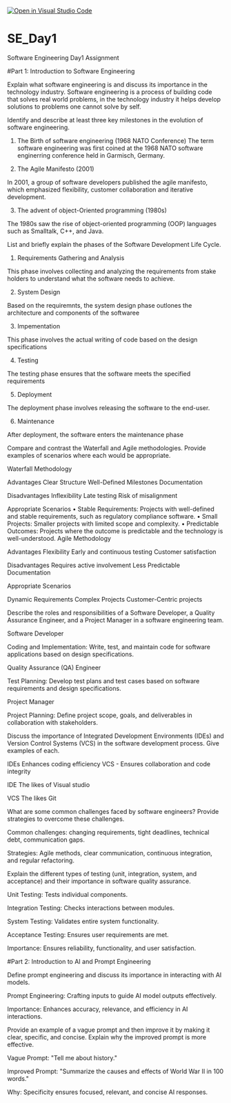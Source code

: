[![Open in Visual Studio Code](https://classroom.github.com/assets/open-in-vscode-2e0aaae1b6195c2367325f4f02e2d04e9abb55f0b24a779b69b11b9e10269abc.svg)](https://classroom.github.com/online_ide?assignment_repo_id=18443964&assignment_repo_type=AssignmentRepo)
# SE_Day1
Software Engineering Day1 Assignment

#Part 1: Introduction to Software Engineering

Explain what software engineering is and discuss its importance in the technology industry.
Software engineering is a process of building code that solves real world problems, in the technology industry it helps develop solutions to problems one cannot solve by self.

Identify and describe at least three key milestones in the evolution of software engineering.

1. The Birth of software engineering (1968 NATO Conference)
The term software engineering was first coined at the 1968 NATO software enginerring conference held in Garmisch, Germany.

2. The Agile Manifesto (2001)

In 2001, a group of software developers published the agile manifesto, which emphasized flexibility, customer collaboration and iterative development.

3. The advent of object-Oriented programming (1980s)

The 1980s saw the rise of object-oriented programming (OOP) languages such as Smalltalk, C++, and Java.

List and briefly explain the phases of the Software Development Life Cycle.

1. Requirements Gathering and Analysis

This phase involves collecting and analyzing the requirements from stake holders to understand what the software needs to achieve.

2. System Design

Based on the requiremnts, the system design phase outlones the architecture and components of the softwaree

3. Impementation 

This phase involves the actual writing of code based on the design specifications

4. Testing

The testing phase ensures that the software meets the specified requirements

5. Deployment 

The deployment phase involves releasing the software to the  end-user.

6. Maintenance

After deployment, the software enters the maintenance phase

Compare and contrast the Waterfall and Agile methodologies. Provide examples of scenarios where each would be appropriate.

Waterfall Methodology 

Advantages 
Clear Structure
Well-Defined Milestones
Documentation

Disadvantages
Inflexibility
Late testing
Risk of misalignment

Appropriate Scenarios
	• Stable Requirements: Projects with well-defined and stable requirements, such as regulatory compliance software.
	• Small Projects: Smaller projects with limited scope and complexity.
	• Predictable Outcomes: Projects where the outcome is predictable and the technology is well-understood.
Agile Methodology

Advantages
Flexibility
Early and continuous testing
Customer satisfaction

Disadvantages
Requires active involvement 
Less Predictable
Documentation

Appropriate Scenarios

Dynamic Requirements
Complex Projects 
Customer-Centric projects


Describe the roles and responsibilities of a Software Developer, a Quality Assurance Engineer, and a Project Manager in a software engineering team.

Software Developer

Coding and Implementation: Write, test, and maintain code for software applications based on design specifications.

Quality Assurance (QA) Engineer

Test Planning: Develop test plans and test cases based on software requirements and design specifications.

Project Manager

Project Planning: Define project scope, goals, and deliverables in collaboration with stakeholders.

Discuss the importance of Integrated Development Environments (IDEs) and Version Control Systems (VCS) in the software development process. Give examples of each.

IDEs Enhances coding efficiency 
VCS - Ensures collaboration and code integrity

IDE The likes of Visual studio

VCS The likes Git

What are some common challenges faced by software engineers? Provide strategies to overcome these challenges.

Common challenges: changing requirements, tight deadlines, technical debt, communication gaps.

Strategies: Agile methods, clear communication, continuous integration, and regular refactoring.

Explain the different types of testing (unit, integration, system, and acceptance) and their importance in software quality assurance.

Unit Testing: Tests individual components.

Integration Testing: Checks interactions between modules.

System Testing: Validates entire system functionality.

Acceptance Testing: Ensures user requirements are met.

Importance: Ensures reliability, functionality, and user satisfaction.

#Part 2: Introduction to AI and Prompt Engineering


Define prompt engineering and discuss its importance in interacting with AI models.

Prompt Engineering: Crafting inputs to guide AI model outputs effectively.

Importance: Enhances accuracy, relevance, and efficiency in AI interactions.

Provide an example of a vague prompt and then improve it by making it clear, specific, and concise. Explain why the improved prompt is more effective.

Vague Prompt: "Tell me about history."

Improved Prompt: "Summarize the causes and effects of World War II in 100 words."

Why: Specificity ensures focused, relevant, and concise AI responses.
